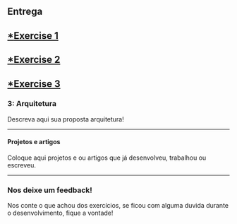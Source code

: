 ## Entrega

## [***Exercise 1**](https://github.com/Autobele/se-dls) 
## [***Exercise 2**](https://github.com/Autobele/se-exercise--02) 
## [***Exercise 3**](https://github.com/Autobele/se-exercise--03) 

### 3: Arquitetura

Descreva aqui sua proposta arquitetura!

---

#### Projetos e artigos

Coloque aqui projetos e ou artigos que já desenvolveu, trabalhou ou escreveu.

---

### Nos deixe um feedback!

Nos conte o que achou dos exercícios, se ficou com alguma duvida durante o desenvolvimento, fique a vontade!
